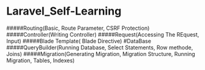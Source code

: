 # Laravel_Self-Learning
#####Routing(Basic, Route Parameter, CSRF Protection)
#####Controller(Writing Controller)
#####Request(Accessing The REquest, Input)
#####Blade Template( Blade Directive)
#DataBase
#####QueryBuilder(Running Database, Select Statements, Row methode, Joins)
#####Migration(Generating Migration, Migration Structure, Running Migration, Tables, Indexes)
